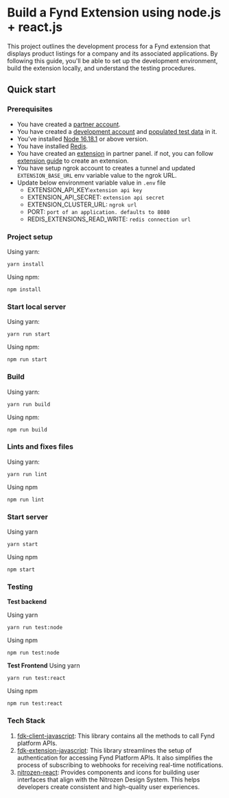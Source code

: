 # Build a Fynd Extension using node.js + react.js
This project outlines the development process for a Fynd extension that displays product listings for a company and its associated applications. By following this guide, you'll be able to set up the development environment, build the extension locally, and understand the testing procedures.

## Quick start
### Prerequisites
* You have created a [partner account](https://partners.fynd.com).
* You have created a [development account](https://partners.fynd.com/help/docs/partners/testing-extension/development-acc#create-development-account) and [populated test data](https://partners.fynd.com/help/docs/partners/testing-extension/development-acc#populate-test-data) in it.
* You’ve installed [Node 16.18.1](https://docs.npmjs.com/) or above version.
* You have installed [Redis](https://redis.io/).
* You have created an [extension](https://partners.fynd.com) in partner panel. if not, you can follow [extension guide](https://partners.fynd.com/help/docs/partners/getting-started/create-extension) to create an extension.
* You have setup ngrok account to creates a tunnel and updated `EXTENSION_BASE_URL` env variable value to the ngrok URL.
* Update below environment variable value in `.env` file
    - EXTENSION_API_KEY:`extension api key`
    - EXTENSION_API_SECRET: `extension api secret`
    - EXTENSION_CLUSTER_URL: `ngrok url`
    - PORT: `port of an application. defaults to 8080`
    - REDIS_EXTENSIONS_READ_WRITE: `redis connection url`


### Project setup
Using yarn:
```
yarn install
```
Using npm:
```
npm install
```

### Start local server
Using yarn:
```
yarn run start
```
Using npm:
```
npm run start
```

### Build
Using yarn:
```
yarn run build
```
Using npm:
```
npm run build
```

### Lints and fixes files
Using yarn:
```
yarn run lint
```
Using npm
```
npm run lint
```

### Start server
Using yarn
```
yarn start
```
Using npm
```
npm start
```

### Testing
**Test backend**

Using yarn
```
yarn run test:node
```
Using npm
```
npm run test:node
```

**Test Frontend**
Using yarn
```
yarn run test:react
```
Using npm
```
npm run test:react
```

### Tech Stack
1. [fdk-client-javascript](https://github.com/gofynd/fdk-client-javascript): This library contains all the methods to call Fynd platform APIs.
2. [fdk-extension-javascript](https://github.com/gofynd/fdk-extension-javascript): This library streamlines the setup of authentication for accessing Fynd Platform APIs. It also simplifies the process of subscribing to webhooks for receiving real-time notifications.
3. [nitrozen-react](https://www.npmjs.com/package/@gofynd/nitrozen-react): Provides components and icons for building user interfaces that align with the Nitrozen Design System. This helps developers create consistent and high-quality user experiences.
